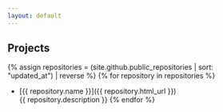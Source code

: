 ```yaml
---
layout: default
---
```



Projects
--------

{% assign repositories = (site.github.public_repositories | sort: "updated_at") | reverse %}
{% for repository in repositories %}
  * [{{ repository.name }}]({{ repository.html_url }})  
    {{ repository.description }}
{% endfor %}
